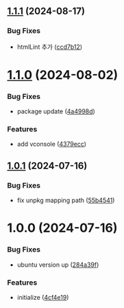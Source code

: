 ## [1.1.1](https://github.com/jl917/web-wizard/compare/v1.1.0...v1.1.1) (2024-08-17)


### Bug Fixes

* htmlLint 추가 ([ccd7b12](https://github.com/jl917/web-wizard/commit/ccd7b12f3fe4b5826173310c634916a02280615e))

# [1.1.0](https://github.com/jl917/web-wizard/compare/v1.0.1...v1.1.0) (2024-08-02)


### Bug Fixes

* package update ([4a4998d](https://github.com/jl917/web-wizard/commit/4a4998d2a81d0984ea37eccfb97f6b05ee27ffae))


### Features

* add vconsole ([4379ecc](https://github.com/jl917/web-wizard/commit/4379eccb3130eeb2480f4ac5594b7f8f1dfbca79))

## [1.0.1](https://github.com/jl917/web-wizard/compare/v1.0.0...v1.0.1) (2024-07-16)


### Bug Fixes

* fix unpkg mapping path ([55b4541](https://github.com/jl917/web-wizard/commit/55b454180c1a02ad19535697f6c84d226fd61797))

# 1.0.0 (2024-07-16)


### Bug Fixes

* ubuntu version up ([284a39f](https://github.com/jl917/web-wizard/commit/284a39f188c8b1c20b1029a912a514f77b812ca2))


### Features

* initialize ([4cf4e19](https://github.com/jl917/web-wizard/commit/4cf4e19bb55c9ee54ef3fc509e33b383542be8b4))
